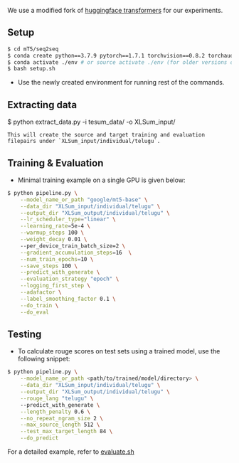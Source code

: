 We use a modified fork of [huggingface transformers](https://github.com/huggingface/transformers) for our experiments.

## Setup

```bash
$ cd mT5/seq2seq
$ conda create python==3.7.9 pytorch==1.7.1 torchvision==0.8.2 torchaudio==0.7.2 cudatoolkit=10.2 -c pytorch -p ./env
$ conda activate ./env # or source activate ./env (for older versions of anaconda)
$ bash setup.sh 
```
* Use the newly created environment for running rest of the commands.

## Extracting data

$ python extract_data.py -i tesum_data/ -o XLSum_input/
```
This will create the source and target training and evaluation filepairs under `XLSum_input/individual/telugu`.
```

## Training & Evaluation

* Minimal training example on a single GPU is given below:
```bash
$ python pipeline.py \
    --model_name_or_path "google/mt5-base" \
    --data_dir "XLSum_input/individual/telugu" \
    --output_dir "XLSum_output/individual/telugu" \
    --lr_scheduler_type="linear" \
    --learning_rate=5e-4 \
    --warmup_steps 100 \
    --weight_decay 0.01 \ 
    --per_device_train_batch_size=2 \
    --gradient_accumulation_steps=16  \
    --num_train_epochs=10 \
    --save_steps 100 \
    --predict_with_generate \
    --evaluation_strategy "epoch" \
    --logging_first_step \
    --adafactor \
    --label_smoothing_factor 0.1 \
    --do_train \
    --do_eval
```  

## Testing

* To calculate rouge scores on test sets using a trained model, use the following snippet:

```bash
$ python pipeline.py \
    --model_name_or_path <path/to/trained/model/directory> \
    --data_dir "XLSum_input/individual/telugu" \
    --output_dir "XLSum_output/individual/telugu" \
    --rouge_lang "telugu" \ 
    --predict_with_generate \
    --length_penalty 0.6 \
    --no_repeat_ngram_size 2 \
    --max_source_length 512 \
    --test_max_target_length 84 \
    --do_predict
```
For a detailed example, refer to [evaluate.sh](evaluate.sh)

